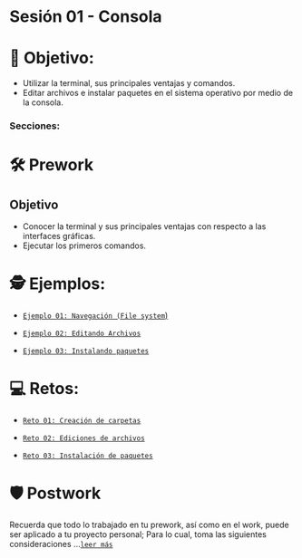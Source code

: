 # Sesión 01 - Consola

# 🎯 Objetivo:

- Utilizar la terminal, sus principales ventajas y comandos.
- Editar archivos e instalar paquetes en el sistema operativo por medio de la consola.

### Secciones:

# 🛠 Prework

## Objetivo

- Conocer la terminal y sus principales ventajas con respecto a las interfaces gráficas.
- Ejecutar los primeros comandos.

# 🕵 Ejemplos:


- [`Ejemplo 01: Navegación (File system`)](Ejemplo-01/#navegación-file-system)

- [`Ejemplo 02: Editando Archivos`](Ejemplo-02/#editando-archivos)

- [`Ejemplo 03: Instalando paquetes`](Ejemplo-03/#instalando-paquetes)

# 💻 Retos:

- [`Reto 01: Creación de carpetas`](Reto-01/#reto-1)

- [`Reto 02: Ediciones de archivos`](Reto-02/#reto-2)

- [`Reto 03: Instalación de paquetes`](Reto-02/#reto-3)

# 🛡 Postwork

Recuerda que todo lo trabajado en tu prework, así como en el work, puede ser aplicado a tu proyecto personal; Para lo cual, toma las siguientes consideraciones ...[`leer más`](Postwork/#postwork)

